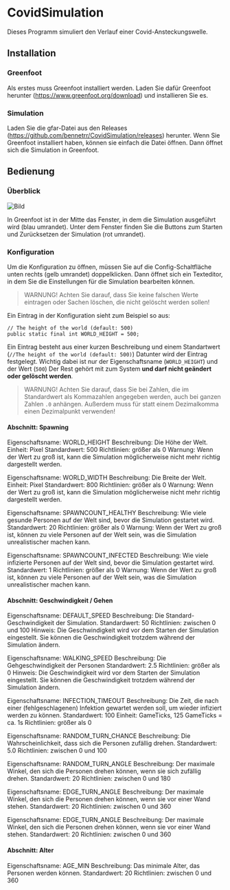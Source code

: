 # CovidSimulation
Dieses Programm simuliert den Verlauf einer Covid-Ansteckungswelle.

## Installation

### Greenfoot
Als erstes muss Greenfoot installiert werden. Laden Sie dafür Greenfoot herunter (<https://www.greenfoot.org/download>) und installieren Sie es.

### Simulation
Laden Sie die gfar-Datei aus den Releases (<https://github.com/bennetrr/CovidSimulation/releases>) herunter. Wenn Sie Greenfoot installiert haben, können sie einfach die Datei öffnen. Dann öffnet sich die Simulation in Greenfoot.

## Bedienung
### Überblick
![Bild](https://user-images.githubusercontent.com/76742318/122563027-02e75280-d044-11eb-82b4-5e55f0211f21.png)

In Greenfoot ist in der Mitte das Fenster, in dem die Simulation ausgeführt wird (blau umrandet). Unter dem Fenster finden Sie die Buttons zum Starten und Zurücksetzen der Simulation (rot umrandet).

### Konfiguration
Um die Konfiguration zu öffnen, müssen Sie auf die Config-Schaltfläche unten rechts (gelb umrandet) doppelklicken. Dann öffnet sich ein Texteditor, in dem Sie die Einstellungen für die Simulation bearbeiten können.

> WARNUNG!
> Achten Sie darauf, dass Sie keine falschen Werte eintragen oder Sachen löschen, die nicht gelöscht werden sollen!

Ein Eintrag in der Konfiguration sieht zum Beispiel so aus:

```
// The height of the world (default: 500)
public static final int WORLD_HEIGHT = 500;
```
Ein Eintrag besteht aus einer kurzen Beschreibung und einem Standartwert (`//The height of the world (default: 500)`)
Datunter wird der Eintrag festgelegt. Wichtig dabei ist nur der Eigenschaftsname (`WORLD_HEIGHT`) und der Wert (`500`)
Der Rest gehört mit zum System **und darf nicht geändert oder gelöscht werden**.

> WARNUNG!
> Achten Sie darauf, dass Sie bei Zahlen, die im Standardwert als Kommazahlen angegeben werden, auch bei ganzen Zahlen `.0` anhängen. Außerdem muss für statt einem Dezimalkomma einen Dezimalpunkt verwenden!

#### Abschnitt: Spawning
Eigenschaftsname: WORLD_HEIGHT
Beschreibung: Die Höhe der Welt.
Einheit: Pixel
Standardwert: 500
Richtlinien: größer als 0
Warnung: Wenn der Wert zu groß ist, kann die Simulation möglicherweise nicht mehr richtig dargestellt werden.

Eigenschaftsname: WORLD_WIDTH
Beschreibung: Die Breite der Welt.
Einheit: Pixel
Standardwert: 800
Richtlinien: größer als 0
Warnung: Wenn der Wert zu groß ist, kann die Simulation möglicherweise nicht mehr richtig dargestellt werden.

Eigenschaftsname: SPAWNCOUNT_HEALTHY
Beschreibung: Wie viele gesunde Personen auf der Welt sind, bevor die Simulation gestartet wird.
Standardwert: 20
Richtlinien: größer als 0
Warnung: Wenn der Wert zu groß ist, können zu viele Personen auf der Welt sein, was die Simulation unrealistischer machen kann.

Eigenschaftsname: SPAWNCOUNT_INFECTED
Beschreibung: Wie viele infizierte Personen auf der Welt sind, bevor die Simulation gestartet wird.
Standardwert: 1
Richtlinien: größer als 0
Warnung: Wenn der Wert zu groß ist, können zu viele Personen auf der Welt sein, was die Simulation unrealistischer machen kann.

#### Abschnitt: Geschwindigkeit / Gehen
Eigenschaftsname: DEFAULT_SPEED
Beschreibung: Die Standard-Geschwindigkeit der Simulation.
Standardwert: 50
Richtlinien: zwischen 0 und 100
Hinweis: Die Geschwindigkeit wird vor dem Starten der Simulation eingestellt. Sie können die Geschwindigkeit trotzdem während der Simulation ändern.

Eigenschaftsname: WALKING_SPEED
Beschreibung: Die Gehgeschwindigkeit der Personen
Standardwert: 2.5
Richtlinien: größer als 0
Hinweis: Die Geschwindigkeit wird vor dem Starten der Simulation eingestellt. Sie können die Geschwindigkeit trotzdem während der Simulation ändern.

Eigenschaftsname: INFECTION_TIMEOUT
Beschreibung: Die Zeit, die nach einer (fehlgeschlagenen) Infektion gewartet werden soll, um wieder infiziert werden zu können.
Standardwert: 100
Einheit: GameTicks, 125 GameTicks = ca. 1s
Richtlinien: größer als 0

Eigenschaftsname: RANDOM_TURN_CHANCE
Beschreibung: Die Wahrscheinlichkeit, dass sich die Personen zufällig drehen.
Standardwert: 5.0
Richtlinien: zwischen 0 und 100

Eigenschaftsname: RANDOM_TURN_ANGLE
Beschreibung: Der maximale Winkel, den sich die Personen drehen können, wenn sie sich zufällig drehen.
Standardwert: 20
Richtlinien: zwischen 0 und 180

Eigenschaftsname: EDGE_TURN_ANGLE
Beschreibung: Der maximale Winkel, den sich die Personen drehen können, wenn sie vor einer Wand stehen.
Standardwert: 20
Richtlinien: zwischen 0 und 360

Eigenschaftsname: EDGE_TURN_ANGLE
Beschreibung: Der maximale Winkel, den sich die Personen drehen können, wenn sie vor einer Wand stehen.
Standardwert: 20
Richtlinien: zwischen 0 und 360

#### Abschnitt: Alter
Eigenschaftsname: AGE_MIN
Beschreibung: Das minimale Alter, das Personen werden können.
Standardwert: 20
Richtlinien: zwischen 0 und 360





